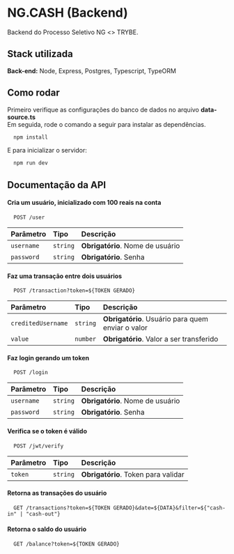 
# NG.CASH (Backend)

Backend do Processo Seletivo NG <> TRYBE.



## Stack utilizada

**Back-end:** Node, Express, Postgres, Typescript, TypeORM


## Como rodar

Primeiro verifique as configurações do banco de dados no arquivo **data-source.ts**  
Em seguida, rode o comando a seguir para instalar as dependências.

```bash
  npm install
```

E para inicializar o servidor:
```bash
  npm run dev
```
    
## Documentação da API

#### Cria um usuário, inicializado com 100 reais na conta

```http
  POST /user
```

| Parâmetro   | Tipo       | Descrição                           |
| :---------- | :--------- | :---------------------------------- |
| `username` | `string` | **Obrigatório**. Nome de usuário |
| `password` | `string` | **Obrigatório**. Senha |

#### Faz uma transação entre dois usuários

```http
  POST /transaction?token=${TOKEN GERADO}
```

| Parâmetro   | Tipo       | Descrição                                   |
| :---------- | :--------- | :------------------------------------------ |
| `creditedUsername`      | `string` | **Obrigatório**. Usuário para quem enviar o valor |
| `value`      | `number` | **Obrigatório**. Valor a ser transferido |

#### Faz login gerando um token

```http
  POST /login
```

| Parâmetro   | Tipo       | Descrição                           |
| :---------- | :--------- | :---------------------------------- |
| `username` | `string` | **Obrigatório**. Nome de usuário |
| `password` | `string` | **Obrigatório**. Senha |

#### Verifica se o token é válido

```http
  POST /jwt/verify
```

| Parâmetro   | Tipo       | Descrição                           |
| :---------- | :--------- | :---------------------------------- |
| `token` | `string` | **Obrigatório**. Token para validar |

#### Retorna as transações do usuário

```http
  GET /transactions?token=${TOKEN GERADO}&date=${DATA}&filter=${"cash-in" | "cash-out"}
```

#### Retorna o saldo do usuário

```http
  GET /balance?token=${TOKEN GERADO}
```
